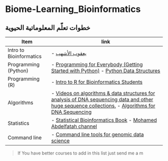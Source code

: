 # Biome-Learning_Bioinformatics
## خطوات تعلّم المعلوماتية الحيوية 

Item | link 
-----|------ 
lntro to Bioinformatics  | - [يعقوب الأشهب](https://www.youtube.com/@bioinformatics357/featured) 
Programming (Python) | - [Programming for Everybody (Getting Started with Python)](https://www.coursera.org/learn/python?specialization=python) - [Python Data Structures](https://www.coursera.org/learn/python-data) 
Programming (R) | - [Intro to R for Bioinformatics Students](https://www.youtube.com/watch?v=bekFrlW0gww&list=PLlM6tIjlDu7K7VNHwFTf69SLZ8Y8HjZLh&pp=iAQB)
Algorithms | - [Videos on algorithms & data structures for analysis of DNA sequencing data and other huge sequence collections.](https://www.youtube.com/@BenLangmead/featured) - [Algorithms for DNA Sequencing](https://www.coursera.org/learn/dna-sequencing?specialization=genomic-data-science)
Statistics | - [Statistical Bioinformatics Book](https://fmipa.umri.ac.id/wp-content/uploads/2016/03/Jae_K._Lee_Statistical_Bioinformatics_For_BiomeBookFi.org_.pdf) - [Mohamed Abdelfatah channel](https://www.youtube.com/watch?v=PI4kigc4i-g&list=PLC4LFcwOQGSEba8Uha5Hp7WBzU2T_RT_8&pp=iAQB)
Command line | - [Command line tools for genomic data science](https://www.coursera.org/learn/genomic-tools?specialization=genomic-data-science)

> If You have better courses to add in this list just send me a m
